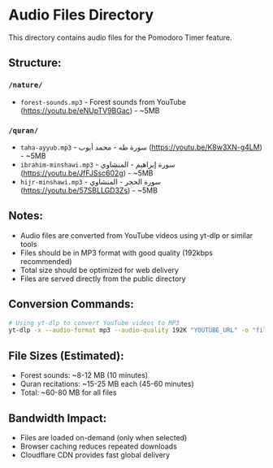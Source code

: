 # Audio Files Directory

This directory contains audio files for the Pomodoro Timer feature.

## Structure:

### `/nature/`
- `forest-sounds.mp3` - Forest sounds from YouTube (https://youtu.be/eNUpTV9BGac) - ~5MB

### `/quran/`
- `taha-ayyub.mp3` - سورة طه - محمد أيوب (https://youtu.be/K8w3XN-g4LM) - ~5MB
- `ibrahim-minshawi.mp3` - سورة إبراهيم - المنشاوي (https://youtu.be/JfFJSsc602g) - ~5MB
- `hijr-minshawi.mp3` - سورة الحجر - المنشاوي (https://youtu.be/57SBLLGD3Zs) - ~5MB

## Notes:
- Audio files are converted from YouTube videos using yt-dlp or similar tools
- Files should be in MP3 format with good quality (192kbps recommended)
- Total size should be optimized for web delivery
- Files are served directly from the public directory

## Conversion Commands:
```bash
# Using yt-dlp to convert YouTube videos to MP3
yt-dlp -x --audio-format mp3 --audio-quality 192K "YOUTUBE_URL" -o "filename.%(ext)s"
```

## File Sizes (Estimated):
- Forest sounds: ~8-12 MB (10 minutes)
- Quran recitations: ~15-25 MB each (45-60 minutes)
- Total: ~60-80 MB for all files

## Bandwidth Impact:
- Files are loaded on-demand (only when selected)
- Browser caching reduces repeated downloads
- Cloudflare CDN provides fast global delivery
